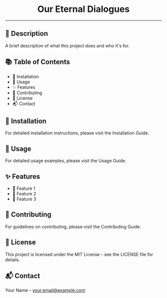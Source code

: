 <div align="center">
  <h1>Our Eternal Dialogues</h1>
</div>

---

## 📝 Description

A brief description of what this project does and who it's for.

## 📚 Table of Contents

- 🔧 Installation
- 🚀 Usage
- ✨ Features
- 🤝 Contributing
- 📜 License
- 📬 Contact

## 🔧 Installation

For detailed installation instructions, please visit the Installation Guide.

## 🚀 Usage

For detailed usage examples, please visit the Usage Guide.

## ✨ Features

- 🌟 Feature 1
- 🌟 Feature 2
- 🌟 Feature 3

## 🤝 Contributing

For guidelines on contributing, please visit the Contributing Guide.

## 📜 License

This project is licensed under the MIT License - see the LICENSE file for details.

## 📬 Contact

Your Name - <your.email@example.com>
